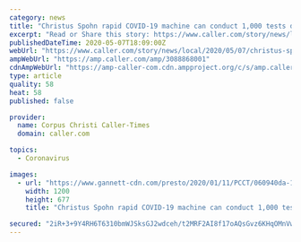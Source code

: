 ```yaml
---
category: news
title: "Christus Spohn rapid COVID-19 machine can conduct 1,000 tests daily for Coastal Bend"
excerpt: "Read or Share this story: https://www.caller.com/story/news/local/2020/05/07/christus-spohn-rapid-covid-19-machine-can-conduct-1-000-tests-daily/3088868001/"
publishedDateTime: 2020-05-07T18:09:00Z
webUrl: "https://www.caller.com/story/news/local/2020/05/07/christus-spohn-rapid-covid-19-machine-can-conduct-1-000-tests-daily/3088868001/"
ampWebUrl: "https://amp.caller.com/amp/3088868001"
cdnAmpWebUrl: "https://amp-caller-com.cdn.ampproject.org/c/s/amp.caller.com/amp/3088868001"
type: article
quality: 58
heat: 58
published: false

provider:
  name: Corpus Christi Caller-Times
  domain: caller.com

topics:
  - Coronavirus

images:
  - url: "https://www.gannett-cdn.com/presto/2020/01/11/PCCT/060940da-177b-4808-ab4f-b20f70f42be9-CHRISTUSSpohn_Health_System.PNG?auto=webp&crop=241,136,x27,y0&format=pjpg&width=1200"
    width: 1200
    height: 677
    title: "Christus Spohn rapid COVID-19 machine can conduct 1,000 tests daily for Coastal Bend"

secured: "2iR+3+9Y4RH6T6310bmWJSksGJ2wdceh/t2MRF2AI8f17oAQsGvz6KHqOMnVwxG8ex3PS7JOePxU2PDgVUy9Ob9dEcVzhMxGwba+tVfXMJS3P7GxhVMKfOm+kU4RUYjYF9ADvC5EE95xM7LHICv0qacjnCQAyYwbaNolt3n19VX42gYNDnPbtpRbOeS5AxNAKSQsGX1x5BmrVmALGG8OeMW56e2LMabkydkkSDl+sLwSvWUqCQvzkubLTQn34g+90r7fCf1XjDGaRZcNp5/BBTz1lpMRrmOlPLo2v0UcDq50m+1qzzFy+4tuK6O9Q2v9;HumZ+/JEJMANeJPlgaXJ9w=="
---
```


